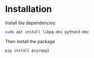 # Installation

Install the dependencies:

```bash
sudo apt install libpq-dev python3-dev
```

Then install the package

```bash
pip install psycopg2
```


